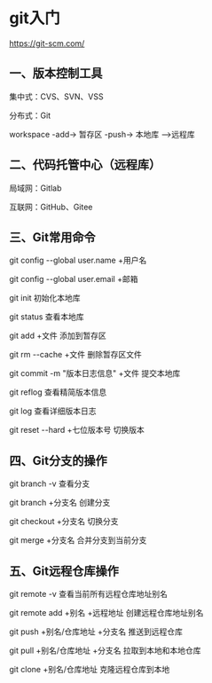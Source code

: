 # git入门

https://git-scm.com/

## 一、版本控制工具

集中式：CVS、SVN、VSS

分布式：Git

workspace  -add->  暂存区  -push-> 本地库  -->远程库

## 二、代码托管中心（远程库）

局域网：Gitlab

互联网：GitHub、Gitee

## 三、Git常用命令

git config --global user.name +用户名

git config --global user.email +邮箱

git init  初始化本地库

git status  查看本地库

git add +文件  添加到暂存区

git rm --cache +文件  删除暂存区文件

git commit -m "版本日志信息" +文件  提交本地库

git reflog  查看精简版本信息

git log  查看详细版本日志

git reset --hard +七位版本号  切换版本

## 四、Git分支的操作

git branch -v  查看分支

git branch +分支名  创建分支

git checkout +分支名  切换分支

git merge +分支名  合并分支到当前分支

## 五、Git远程仓库操作

 git remote -v  查看当前所有远程仓库地址别名

git remote add +别名 +远程地址  创建远程仓库地址别名

git push +别名/仓库地址 +分支名  推送到远程仓库

git pull +别名/仓库地址 +分支名  拉取到本地和本地仓库

git clone +别名/仓库地址 克隆远程仓库到本地











